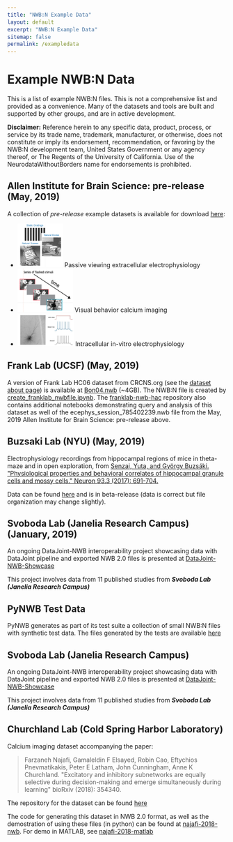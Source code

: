 ```yaml
---
title: "NWB:N Example Data"
layout: default
excerpt: "NWB:N Example Data"
sitemap: false
permalink: /exampledata
---
```



# Example NWB:N Data

This is a list of example NWB:N files. This is not a comprehensive list
and provided as a convenience. Many of the datasets and tools are built
and supported by other groups, and are in active development.

**Disclaimer:** Reference herein to any specific data, product, process, or service by its trade name, trademark, manufacturer, or otherwise, does not constitute or imply its endorsement, recommendation, or favoring by the NWB:N development team, United States Government or any agency thereof, or The Regents of the University of California. Use of the NeurodataWithoutBorders name for endorsements is prohibited.

## Allen Institute for Brain Science: pre-release (May, 2019)

A collection of *pre-release* example datasets is available for
download [here](http://download.alleninstitute.org/informatics-archive/prerelease/):
* <img src="../images/EphysVisualCoding.PNG" height="100">  Passive viewing extracellular electrophysiology
* <img src="../images/OphysVisualBehavior.PNG" height="100">  Visual behavior calcium imaging 
* <img src="../images/ICEphys.PNG" height="75"> Intracellular in-vitro electrophysiology 

## Frank Lab (UCSF) (May, 2019)

A version of Frank Lab HC06 dataset from CRCNS.org (see the [dataset about page](https://crcns.org/data-sets/hc/hc-6/about-hc-5)) is available at [Bon04.nwb](https://www.dropbox.com/s/92jkkse2c7lm7qe/bon04.nwb?dl=0) (~4GB). The NWB:N file is created by [create_franklab_nwbfile.ipynb](https://github.com/LorenFrankLab/franklab-nwb-hack/blob/master/hackathon-6/create_franklab_nwbfile.ipynb). The [franklab-nwb-hac](https://github.com/LorenFrankLab/franklab-nwb-hack/tree/master/hackathon-6) repository also contains additional notebooks demonstrating query and analysis of this dataset as well of the ecephys_session_785402239.nwb  file from the May, 2019 Allen Institute for Brain Science: pre-release above.

## Buzsaki Lab (NYU) (May, 2019)
Electrophysiology recordings from hippocampal regions of mice in theta-maze and in open exploration, from [Senzai, Yuta, and György Buzsáki. "Physiological properties and behavioral correlates of hippocampal granule cells and mossy cells." Neuron 93.3 (2017): 691-704.](http://www.buzsakilab.com/content/PDFs/Senzai2017Neuron.pdf)

Data can be found [here](https://buzsakilab.nyumc.org/datasets/NWB/SenzaiNeuron2017/) and is in beta-release (data is correct but file organization may change slightly).

## Svoboda Lab (Janelia Research Campus) (January, 2019)
An ongoing DataJoint-NWB interoperability project showcasing data with DataJoint pipeline and exported NWB 2.0 files is presented at [DataJoint-NWB-Showcase](https://github.com/vathes/DataJoint-NWB-showcase)

This project involves data from 11 published studies from ***Svoboda Lab (Janelia Research Campus)*** 

## PyNWB Test Data

PyNWB generates as part of its test suite a collection of small NWB:N files with synthetic test data. The files generated by the tests are available [here](https://drive.google.com/drive/folders/1g1CpnoMd9s9L-sHBWVyklp3-xJcLGeFt?usp=sharing)

## Svoboda Lab (Janelia Research Campus)
An ongoing DataJoint-NWB interoperability project showcasing data with DataJoint pipeline and exported NWB 2.0 files is presented at [DataJoint-NWB-Showcase](https://github.com/vathes/DataJoint-NWB-showcase)

This project involves data from 11 published studies from ***Svoboda Lab (Janelia Research Campus)***


## Churchland Lab (Cold Spring Harbor Laboratory)

Calcium imaging dataset accompanying the paper:
>Farzaneh Najafi, Gamaleldin F Elsayed, Robin Cao, Eftychios Pnevmatikakis, Peter E Latham, John Cunningham, Anne K Churchland. "Excitatory and inhibitory subnetworks are equally selective during decision-making and emerge simultaneously during learning" bioRxiv (2018): 354340.

The repository for the dataset can be found [here](http://repository.cshl.edu/37693/)

The code for generating this dataset in NWB 2.0 format, as well as the demostration of using these files (in python) can be found at [najafi-2018-nwb](https://github.com/vathes/najafi-2018-nwb). For demo in MATLAB, see [najafi-2018-matlab](https://github.com/vathes/najafi-2018-matlab)